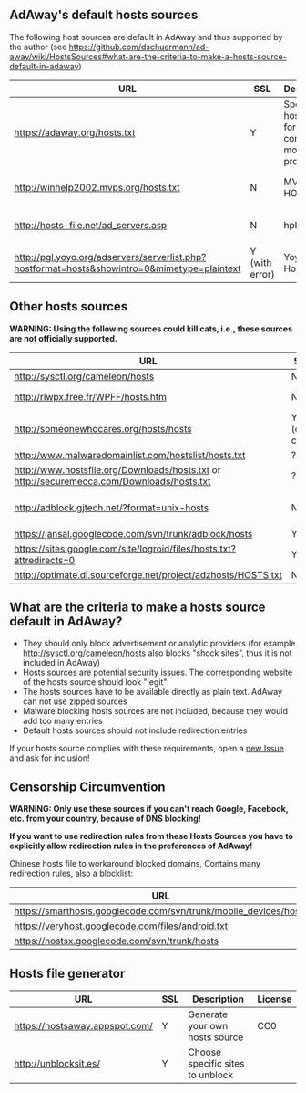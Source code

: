 ## AdAway's default hosts sources

The following host sources are default in AdAway and thus supported by the author (see https://github.com/dschuermann/ad-away/wiki/HostsSources#what-are-the-criteria-to-make-a-hosts-source-default-in-adaway)

| URL     | SSL     | Description  | License |
| ------- | ------- | ------------ | ------- |
| https://adaway.org/hosts.txt | Y | Special hosts file for AdAway containing mobile ad provider | CC Attribution 3.0 |
| http://winhelp2002.mvps.org/hosts.txt | N | MVPS HOSTS File | CC Attribution-NonCommercial-ShareAlike 3.0 |
| http://hosts-file.net/ad_servers.asp | N | hpHosts | Allowed AdAway project to use it as default |
| http://pgl.yoyo.org/adservers/serverlist.php?hostformat=hosts&showintro=0&mimetype=plaintext | Y (with error) | Yoyos Hosts file | Unknown |


## Other hosts sources

**WARNING: Using the following sources could kill cats, i.e., these sources are not officially supported.**

| URL     | SSL     | Description  | License |
| ------- | ------- | ------------ | ------- |
| http://sysctl.org/cameleon/hosts | N | Some false positives (audiogalaxy) | Unknown |
| http://rlwpx.free.fr/WPFF/hosts.htm | N | Different available hosts files. Available as zip or 7z | Unknown |
| http://someonewhocares.org/hosts/hosts | Y (own cert) | Includes not only ad servers | Include URL |
| http://www.malwaredomainlist.com/hostslist/hosts.txt | ? | Malware list | Unknown |
| http://www.hostsfile.org/Downloads/hosts.txt or http://securemecca.com/Downloads/hosts.txt | ? | | Unknown |
| http://adblock.gjtech.net/?format=unix-hosts | N | Common US ad servers and farms | CC Attribution 3.0 |
| https://jansal.googlecode.com/svn/trunk/adblock/hosts | Y | | Unknown |
| https://sites.google.com/site/logroid/files/hosts.txt?attredirects=0 | Y | Japanese blocklist | Unknown |
| http://optimate.dl.sourceforge.net/project/adzhosts/HOSTS.txt | N | http://sourceforge.net/projects/adzhosts/ | Unknown |

## What are the criteria to make a hosts source default in AdAway?

* They should only block advertisement or analytic providers (for example http://sysctl.org/cameleon/hosts also blocks "shock sites", thus it is not included in AdAway)
* Hosts sources are potential security issues. The corresponding website of the hosts source should look "legit"
* The hosts sources have to be available directly as plain text. AdAway can not use zipped sources
* Malware blocking hosts sources are not included, because they would add too many entries
* Default hosts sources should not include redirection entries

If your hosts source complies with these requirements, open a [new Issue](https://github.com/dschuermann/ad-away/issues/new) and ask for inclusion!

## Censorship Circumvention

**WARNING: Only use these sources if you can't reach Google, Facebook, etc. from your country, because of DNS blocking!**

**If you want to use redirection rules from these Hosts Sources you have to explicitly allow redirection rules in the preferences of AdAway!**

Chinese hosts file to workaround blocked domains, Contains many redirection rules, also a blocklist:

| URL     | SSL     | Description  | License |
| ------- | ------- | ------------ | ------- |
| https://smarthosts.googlecode.com/svn/trunk/mobile_devices/hosts | Y |  | Unknown |
| https://veryhost.googlecode.com/files/android.txt | Y |  | Unknown |
| https://hostsx.googlecode.com/svn/trunk/hosts | Y |  | Unknown |

## Hosts file generator
| URL     | SSL     | Description  | License |
| ------- | ------- | ------------ | ------- |
| https://hostsaway.appspot.com/ | Y | Generate your own hosts source | CC0 |
| http://unblocksit.es/ | Y | Choose specific sites to unblock |  |
